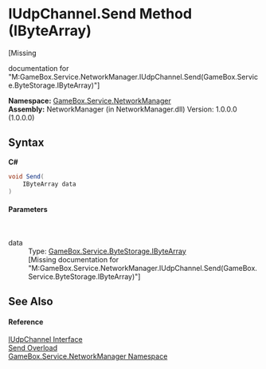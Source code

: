 # IUdpChannel.Send Method (IByteArray)
 

\[Missing <summary> documentation for "M:GameBox.Service.NetworkManager.IUdpChannel.Send(GameBox.Service.ByteStorage.IByteArray)"\]

**Namespace:**&nbsp;<a href="e92cd5f6-6868-30a4-62ef-776833ad32a3">GameBox.Service.NetworkManager</a><br />**Assembly:**&nbsp;NetworkManager (in NetworkManager.dll) Version: 1.0.0.0 (1.0.0.0)

## Syntax

**C#**<br />
``` C#
void Send(
	IByteArray data
)
```


#### Parameters
&nbsp;<dl><dt>data</dt><dd>Type: <a href="69eda9e7-73ef-a7c3-2002-dfb840101c61">GameBox.Service.ByteStorage.IByteArray</a><br />\[Missing <param name="data"/> documentation for "M:GameBox.Service.NetworkManager.IUdpChannel.Send(GameBox.Service.ByteStorage.IByteArray)"\]</dd></dl>

## See Also


#### Reference
<a href="9e67c5cc-56dd-2908-d8a4-ac41a7b2ba22">IUdpChannel Interface</a><br /><a href="0084c03a-e78b-e7b4-5c0c-1e5920ca7fd1">Send Overload</a><br /><a href="e92cd5f6-6868-30a4-62ef-776833ad32a3">GameBox.Service.NetworkManager Namespace</a><br />